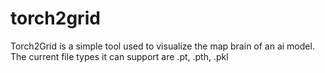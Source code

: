 # torch2grid
Torch2Grid is a simple tool used to visualize the map brain of an ai model.
The current file types it can support are .pt, .pth, .pkl
